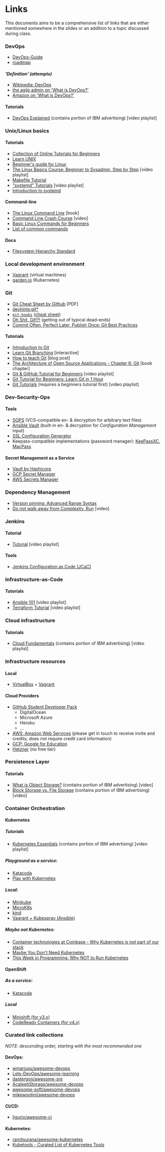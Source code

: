Links
=====


This documents aims to be a comprehensive list of links that are either mentioned somewhere in the slides or an
addition to a topic discussed during class.


### DevOps

* [DevOps-Guide](https://github.com/Tikam02/DevOps-Guide)
* [roadmap](https://roadmap.sh/devops)

#### *'Definition' (attempts)*

* [Wikipedia: DevOps](https://en.wikipedia.org/wiki/DevOps)
* [the agile admin on 'What is DevOps?'](https://theagileadmin.com/what-is-devops)
* [Amazon on 'What is DevOps?'](https://aws.amazon.com/devops/what-is-devops)

#### Tutorials

* [DevOps Explained](https://www.youtube.com/playlist?list=PLOspHqNVtKAAm1dmyiR9WMmw1UBoOwZVj) (contains portion of IBM advertising) [video playlist]


### Unix/Linux basics

#### Tutorials

* [Collection of Online Tutorials for Beginners](https://www.guru99.com/unix-linux-tutorial.html)
* [Learn UNIX](https://www.tutorialspoint.com/unix/index.htm)
* [Beginner's guide for Linux](https://www.tecmint.com/free-online-linux-learning-guide-for-beginners/)
* [The Linux Basics Course: Beginner to Sysadmin, Step by Step](https://www.youtube.com/playlist?list=PLtK75qxsQaMLZSo7KL-PmiRarU7hrpnwK) [video playlist]
* [Makefile Tutorial](https://makefiletutorial.com/)
* ["systemd" Tutorials](https://www.youtube.com/playlist?list=PL6IQ3nFZzWfpKKWfZMRxiuEBwqQBwjzS1) [video playlist]
* [Introduction to systemd](https://thepracticalsysadmin.com/intro-to-systemd/)

#### Command-line

* [The Linux Command Line](https://deac-ams.dl.sourceforge.net/project/linuxcommand/TLCL/19.01/TLCL-19.01.pdf) [book]
* [Command Line Crash Course](https://www.youtube.com/watch?v=yz7nYlnXLfE) [video]
* [Basic Linux Commands for Beginners](https://maker.pro/linux/tutorial/basic-linux-commands-for-beginners)
* [List of common commands](https://www.freecodecamp.org/news/the-best-linux-tutorials/#the-dreaded-terminal)

#### Docs

* [Filesystem Hierarchy Standard](https://refspecs.linuxfoundation.org/FHS_3.0/fhs/index.html)


### Local development environment

* [Vagrant](https://www.vagrantup.com/docs) (virtual machines)
* [garden.io](https://docs.garden.io/) (Kubernetes)


### Git

* [Git Cheat Sheet by Github](https://education.github.com/git-cheat-sheet-education.pdf) [PDF]
* [devhints:git*](https://devhints.io/?q=git)
* [`git-hooks`](https://wilsonmar.github.io/git-hooks/) ([cheat sheet](https://www.analysisandsolutions.com/code/git-hooks-summary-cheat-sheet.htm))
* [Oh Shit, Git!?!](https://ohshitgit.com/) (getting out of typical dead-ends)
* [Commit Often, Perfect Later, Publish Once: Git Best Practices](https://sethrobertson.github.io/GitBestPractices/)

#### Tutorials

* [Introduction to Git](https://www.vogella.com/tutorials/Git/article.html)
* [Learn Git Branching](https://learngitbranching.js.org) [interactive]
* [How to teach Git](https://rachelcarmena.github.io/2018/12/12/how-to-teach-git.html) [blog post]
* [The Architecture of Open Source Applications - Chapter 6: Git](https://aosabook.org/en/git.html) [book chapter]
* [Git & GitHub Tutorial for Beginners](https://www.youtube.com/playlist?list=PL4cUxeGkcC9goXbgTDQ0n_4TBzOO0ocPR) [video playlist]
* [Git Tutorial for Beginners: Learn Git in 1 Hour](https://www.youtube.com/watch?v=8JJ101D3knE)
* [Git Tutorials](https://www.youtube.com/playlist?list=PL-osiE80TeTuRUfjRe54Eea17-YfnOOAx) (requires a beginners tutorial first) [video playlist]


### Dev-Security-Ops

#### Tools

* [SOPS](https://github.com/mozilla/sops) (VCS-compatible en- & decryption for arbitrary text files)
* [Ansible Vault](https://docs.ansible.com/ansible/latest/user_guide/vault.html) (built-in en- & decryption for *Configuration Management* input)
* [SSL Configuration Generator](https://ssl-config.mozilla.org/)
* Keepass-compatible implementations (password manager): [KeePassXC](https://keepassxc.org/), [MacPass](https://macpassapp.org/)

#### Secret Management as a Service

* [Vault by Hashicorp](https://www.vaultproject.io/)
* [GCP Secret Manager](https://cloud.google.com/secret-manager/)
* [AWS Secrets Manager](https://aws.amazon.com/secrets-manager/)


### Dependency Management

* [Version pinning: Advanced Range Syntax](https://docs.npmjs.com/misc/semver#advanced-range-syntax)
* [Do not walk away from Complexity, Run](https://www.youtube.com/watch?v=nZcLHkORdHE) [video]


### Jenkins

#### Tutorial

* [Tutorial](https://www.youtube.com/playlist?list=PLhW3qG5bs-L_ZCOA4zNPSoGbnVQ-rp_dG) [video playlist]

#### Tools

* [Jenkins Configuration as Code (JCaC)](https://github.com/jenkinsci/configuration-as-code-plugin)


### Infrastructure-as-Code

#### Tutorials

* [Ansible 101](https://www.youtube.com/playlist?list=PL2_OBreMn7FqZkvMYt6ATmgC0KAGGJNAN) [video playlist]
* [Terraform Tutorial](https://www.youtube.com/playlist?list=PL8HowI-L-3_9bkocmR3JahQ4Y-Pbqs2Nt) [video playlist]


### Cloud infrastructure

#### Tutorials

* [Cloud Fundamentals](https://www.youtube.com/watch?list=PLOspHqNVtKAC-_ZAGresP-i0okHe5FjcJ) (contains portion of IBM advertising) [video playlist]


### Infrastructure resources

#### Local

* [VirtualBox](https://www.virtualbox.org) + [Vagrant](https://www.vagrantup.com/docs/index.html)


#### Cloud Providers

* [GitHub Student Developer Pack](https://education.github.com/pack)
    * DigitalOcean
    * Microsoft Azure
    * Heroku
    * ...
* [AWS: Amazon Web Services](https://aws.amazon.com/education/awseducate/) (please get in touch to receive invite and credits; does not require credit card information)
* [GCP: Google for Education](https://edu.google.com/programs/students/benefits/)
* [Hetzner](https://www.hetzner.com/cloud) (no free tier)


### Persistence Layer

#### Tutorials

* [What is Object Storage?](https://www.youtube.com/watch?v=FLp88DzvtUk) (contains portion of IBM advertising) [video]
* [Block Storage vs. File Storage](https://www.youtube.com/watch?v=5EqAXnNm0FE) (contains portion of IBM advertising) [video]


### Container Orchestration

#### Kubernetes

##### Tutorials

* [Kubernetes Essentials](https://www.youtube.com/playlist?list=PLOspHqNVtKABAVX4azqPIu6UfsPzSu2YN) (contains portion of IBM advertising) [video playlist]

##### Playground as a service:

* [Katacoda](https://www.katacoda.com/courses/kubernetes/playground)
* [Play with Kubernetes](https://labs.play-with-k8s.com)

##### Local:

* [Minikube](https://github.com/kubernetes/minikube)
* [MicroK8s](https://microk8s.io/)
* [kind](https://kind.sigs.k8s.io/)
* [Vagrant + Kubespray (Ansible)](https://github.com/kubernetes-sigs/kubespray#vagrant)

##### Maybe not Kubernetes:

* [Container technologies at Coinbase - Why Kubernetes is not part of our stack](https://blog.coinbase.com/container-technologies-at-coinbase-d4ae118dcb6c)
* [Maybe You Don't Need Kubernetes](https://endler.dev/2019/maybe-you-dont-need-kubernetes/)
* [This Week in Programming: Why NOT to Run Kubernetes](https://thenewstack.io/this-week-in-programming-why-not-to-run-kubernetes/)


#### OpenShift

##### As a service:

* [Katacoda](https://learn.openshift.com/playgrounds)

##### Local

* [Minishift (for v3.x)](https://github.com/minishift/minishift)
* [CodeReady Containers (for v4.x)](https://github.com/code-ready/crc)


### Curated link collections

*NOTE: descending order, starting with the most recommended one*

#### DevOps:

* [wmariuss/awesome-devops](https://github.com/wmariuss/awesome-devops)
* [Lets-DevOps/awesome-learning](https://github.com/Lets-DevOps/awesome-learning)
* [dastergon/awesome-sre](https://github.com/dastergon/awesome-sre)
* [AcalephStorage/awesome-devops](https://github.com/AcalephStorage/awesome-devops)
* [awesome-soft/awesome-devops](https://github.com/awesome-soft/awesome-devops)
* [mikewootini/awesome-devops](https://github.com/mikewootini/awesome-devops)


#### CI/CD:

* [ligurio/awesome-ci](https://github.com/ligurio/awesome-ci)


#### Kubernetes:

* [ramitsurana/awesome-kubernetes](https://github.com/ramitsurana/awesome-kubernetes)
* [Kubetools - Curated List of Kubernetes Tools](https://dockerlabs.collabnix.com/kubernetes/kubetools/)
